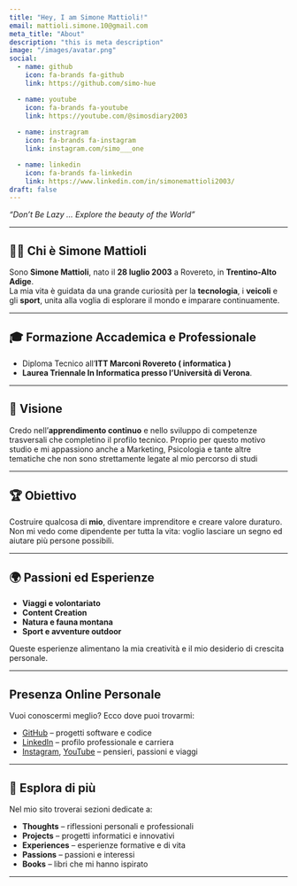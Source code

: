```yaml
---
title: "Hey, I am Simone Mattioli!"
email: mattioli.simone.10@gmail.com
meta_title: "About"
description: "this is meta description"
image: "/images/avatar.png"
social:
  - name: github
    icon: fa-brands fa-github
    link: https://github.com/simo-hue

  - name: youtube
    icon: fa-brands fa-youtube
    link: https://youtube.com/@simosdiary2003
  
  - name: instragram
    icon: fa-brands fa-instagram
    link: instagram.com/simo___one

  - name: linkedin
    icon: fa-brands fa-linkedin
    link: https://www.linkedin.com/in/simonemattioli2003/ 
draft: false
---
```


*“Don’t Be Lazy … Explore the beauty of the World”*

---

## 👨‍💻 Chi è Simone Mattioli

Sono **Simone Mattioli**, nato il **28 luglio 2003** a Rovereto, in **Trentino-Alto Adige**.  
La mia vita è guidata da una grande curiosità per la **tecnologia**, i **veicoli** e gli **sport**, unita alla voglia di esplorare il mondo e imparare continuamente.

---

## 🎓 Formazione Accademica e Professionale

- Diploma Tecnico all’**ITT Marconi Rovereto ( informatica )**
- **Laurea Triennale In Informatica presso l’Università di Verona**.  

---

## 🚀 Visione

Credo nell’**apprendimento continuo** e nello sviluppo di competenze trasversali che completino il profilo tecnico.
Proprio per questo motivo studio e mi appassiono anche a Marketing, Psicologia e tante altre tematiche che non sono strettamente legate al mio percorso di studi

---

## 🏆 Obiettivo
Costruire qualcosa di **mio**, diventare imprenditore e creare valore duraturo.  
Non mi vedo come dipendente per tutta la vita: voglio lasciare un segno ed aiutare più persone possibili.

---

## 🌍 Passioni ed Esperienze

- **Viaggi e volontariato**  
- **Content Creation**  
- **Natura e fauna montana**  
- **Sport e avventure outdoor**  

Queste esperienze alimentano la mia creatività e il mio desiderio di crescita personale.

---

## Presenza Online Personale

Vuoi conoscermi meglio? Ecco dove puoi trovarmi:

- [GitHub](https://github.com/simo-hue) – progetti software e codice  
- [LinkedIn](https://www.linkedin.com/in/simonemattioli2003/) – profilo professionale e carriera   
- [Instagram](https://www.instagram.com/simo___one/), [YouTube](https://youtube.com/@simosdiary2003) – pensieri, passioni e viaggi  

---

## 🔎 Esplora di più

Nel mio sito troverai sezioni dedicate a:

- **Thoughts** – riflessioni personali e professionali  
- **Projects** – progetti informatici e innovativi  
- **Experiences** – esperienze formative e di vita  
- **Passions** – passioni e interessi  
- **Books** – libri che mi hanno ispirato  

---
